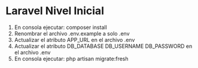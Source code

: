 # Laravel Nivel Inicial

1. En consola ejecutar: composer install
2. Renombrar el archivo .env.example a solo .env
3. Actualizar el atributo APP_URL en el archivo .env
4. Actualizar el atributo DB_DATABASE DB_USERNAME DB_PASSWORD en el archivo .env
5. En consola ejecutar: php artisan migrate:fresh
